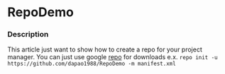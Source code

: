 # RepoDemo

### Description
This article just want to show how to create a repo for your project manager.
You can just use google [repo](https://storage.googleapis.com/git-repo-downloads/repo) for downloads
e.x. `repo init -u https://github.com/dapao1988/RepoDemo -m manifest.xml`
